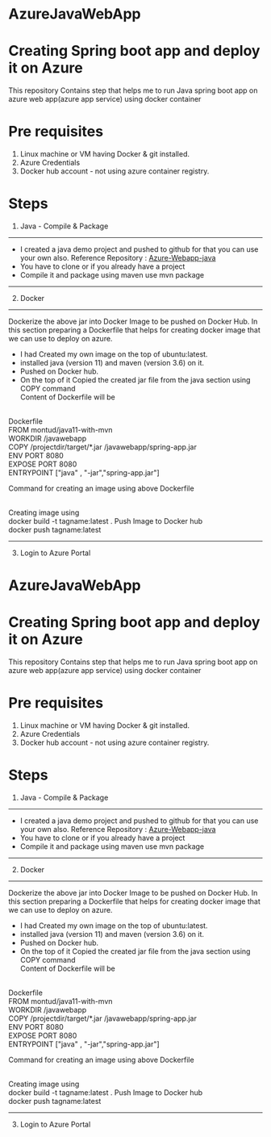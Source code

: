 # AzureJavaWebApp
# Creating Spring boot app and deploy it on Azure
This repository Contains step that helps me to run Java spring boot app on azure web app(azure app service) using docker container

# Pre requisites
1. Linux machine or VM having Docker & git installed.
2. Azure Credentials
3. Docker hub account - not using azure container registry.

# Steps
1. Java -
Compile & Package
--------------
-  I created a java demo project and pushed to github for that you can use your own also.
Reference Repository : [Azure-Webapp-java](https://github.com/MontuD/azure-webapp-java)
-  You have to clone or if you already have a project
-  Compile it and package using maven 
    use mvn package
--------------
2. Docker  
--------------
Dockerize the above jar into Docker Image to be pushed on Docker Hub.
In this section preparing a Dockerfile that helps for creating docker image that we can use to deploy on azure.
 - I had Created my own image on the top of ubuntu:latest.
 - installed java (version 11) and maven (version 3.6) on it.
 - Pushed on Docker hub.
 - On the top of it Copied the created jar file from the java section using COPY command<br/>
 Content of Dockerfile will be<br/><br/>

 Dockerfile<br/>
 FROM montud/java11-with-mvn <br/>
 WORKDIR /javawebapp<br/>
 COPY /projectdir/target/*.jar /javawebapp/spring-app.jar<br/>
 ENV PORT 8080<br/>
 EXPOSE PORT 8080<br/>
 ENTRYPOINT ["java" , "-jar","spring-app.jar"]<br/>

Command for creating an image using above Dockerfile<br/><br/>

Creating image using<br/>
 docker build -t tagname:latest .
Push Image to Docker hub <br/>
 docker push tagname:latest

--------------
3. Login to Azure Portal
# AzureJavaWebApp
# Creating Spring boot app and deploy it on Azure
This repository Contains step that helps me to run Java spring boot app on azure web app(azure app service) using docker container

# Pre requisites
1. Linux machine or VM having Docker & git installed.
2. Azure Credentials
3. Docker hub account - not using azure container registry.

# Steps
1. Java -
Compile & Package
--------------
-  I created a java demo project and pushed to github for that you can use your own also.
Reference Repository : [Azure-Webapp-java](https://github.com/MontuD/azure-webapp-java)
-  You have to clone or if you already have a project
-  Compile it and package using maven 
    use mvn package
--------------
2. Docker  
--------------
Dockerize the above jar into Docker Image to be pushed on Docker Hub.
In this section preparing a Dockerfile that helps for creating docker image that we can use to deploy on azure.
 - I had Created my own image on the top of ubuntu:latest.
 - installed java (version 11) and maven (version 3.6) on it.
 - Pushed on Docker hub.
 - On the top of it Copied the created jar file from the java section using COPY command<br/>
 Content of Dockerfile will be<br/><br/>

 Dockerfile<br/>
 FROM montud/java11-with-mvn <br/>
 WORKDIR /javawebapp<br/>
 COPY /projectdir/target/*.jar /javawebapp/spring-app.jar<br/>
 ENV PORT 8080<br/>
 EXPOSE PORT 8080<br/>
 ENTRYPOINT ["java" , "-jar","spring-app.jar"]<br/>

Command for creating an image using above Dockerfile<br/><br/>

Creating image using<br/>
 docker build -t tagname:latest .
Push Image to Docker hub <br/>
 docker push tagname:latest

--------------
3. Login to Azure Portal
